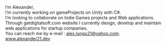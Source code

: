 I’m Alexander,<br>
I’m currently working on gameProjects on Unity with C#.<br>
I’m looking to collaborate on Indie Games projects and Web applications.<br>
Through getdigitalsoft.com website I currently design, develop and maintain web applications for startup companies.<br>
You can reach me by e-mail : alex.lungu21@yahoo.com. <br> 
www.alexander21.dev


<!---
Alexutz21/Alexutz21 is a ✨ special ✨ repository because its `README.md` (this file) appears on your GitHub profile.
You can click the Preview link to take a look at your changes.
--->
